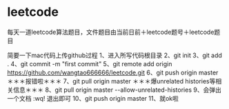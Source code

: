 # leetcode
每天一道leetcode算法题目，文件题目由当前日前＋leetcode题号＋leetcode题目

简要一下mac代码上传github过程
  1、进入所写代码根目录
  2、git init
  3、git add .
  4、git commit -m "first commit"
  5、git remote add origin https://github.com/wangtao666666/leetcode.git
  6、git push origin master
      ＊＊＊报错啦＊＊＊
  7、git pull origin master
     ＊＊＊爆unrelated histories等相关信息＊＊＊
  8、git pull origin master --allow-unrelated-histories
  9、会弹出一个文档 :wq! 退出即可
  10、git push origin master
  11、就ok啦
  
